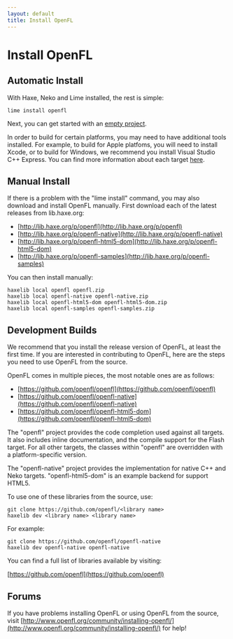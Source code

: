 ```yaml
---
layout: default
title: Install OpenFL
---
```


# Install OpenFL

## Automatic Install

With Haxe, Neko and Lime installed, the rest is simple:

    lime install openfl

Next, you can get started with an [empty project](/documentation/).

In order to build for certain platforms, you may need to have additional tools installed. For example, to build for Apple platfoms, you will need to install Xcode, or to build for Windows, we recommend you install Visual Studio C++ Express. You can find more information about each target [here](/documentation/setup/platforms).

## Manual Install

If there is a problem with the "lime install" command, you may also download and install OpenFL manually. First download each of the latest releases from lib.haxe.org:

 * [http://lib.haxe.org/p/openfl](http://lib.haxe.org/p/openfl)
 * [http://lib.haxe.org/p/openfl-native](http://lib.haxe.org/p/openfl-native)
 * [http://lib.haxe.org/p/openfl-html5-dom](http://lib.haxe.org/p/openfl-html5-dom)
 * [http://lib.haxe.org/p/openfl-samples](http://lib.haxe.org/p/openfl-samples)

You can then install manually:

    haxelib local openfl openfl.zip
    haxelib local openfl-native openfl-native.zip
    haxelib local openfl-html5-dom openfl-html5-dom.zip
    haxelib local openfl-samples openfl-samples.zip

## Development Builds

We recommend that you install the release version of OpenFL, at least the first time. If you are interested in contributing to OpenFL, here are the steps you need to use OpenFL from the source.

OpenFL comes in multiple pieces, the most notable ones are as follows:

 * [https://github.com/openfl/openfl](https://github.com/openfl/openfl)
 * [https://github.com/openfl/openfl-native](https://github.com/openfl/openfl-native)
 * [https://github.com/openfl/openfl-html5-dom](https://github.com/openfl/openfl-html5-dom)

The "openfl" project provides the code completion used against all targets. It also includes inline documentation, and the compile support for the Flash target. For all other targets, the classes within "openfl" are overridden with a platform-specific version.

The "openfl-native" project provides the implementation for native C++ and Neko targets. "openfl-html5-dom" is an example backend for support HTML5.

To use one of these libraries from the source, use:

    git clone https://github.com/openfl/<library name>
    haxelib dev <library name> <library name>

For example:

    git clone https://github.com/openfl/openfl-native
    haxelib dev openfl-native openfl-native

You can find a full list of libraries available by visiting:

[https://github.com/openfl](https://github.com/openfl)

## Forums

If you have problems installing OpenFL or using OpenFL from the source, visit [http://www.openfl.org/community/installing-openfl/](http://www.openfl.org/community/installing-openfl/) for help!
